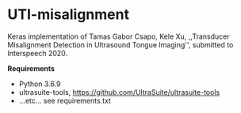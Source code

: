 # UTI-misalignment
Keras implementation of Tamas Gabor Csapo, Kele Xu,
,,Transducer Misalignment Detection in Ultrasound Tongue Imaging'', submitted to Interspeech 2020.

**Requirements**

- Python 3.6.9
- ultrasuite-tools, https://github.com/UltraSuite/ultrasuite-tools
- ...etc... see requirements.txt


